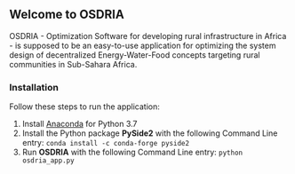 ## Welcome to OSDRIA

OSDRIA - Optimization Software for developing rural infrastructure in Africa - is supposed to be an easy-to-use application for optimizing the system design of decentralized Energy-Water-Food concepts targeting rural communities in Sub-Sahara Africa.

### Installation

Follow these steps to run the application:

1. Install [Anaconda](https://www.anaconda.com/distribution/#download-section) for Python 3.7
2. Install the Python package **PySide2** with the following Command Line entry:
`conda install -c conda-forge pyside2`
3. Run **OSDRIA** with the following Command Line entry:
`python osdria_app.py`

